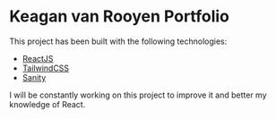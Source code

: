# Keagan van Rooyen Portfolio

This project has been built with the following technologies:

- [ReactJS](https://reactjs.org/)
- [TailwindCSS](https://tailwindcss.com/)
- [Sanity](https://www.sanity.io/)

I will be constantly working on this project to improve it and better my knowledge of React.
